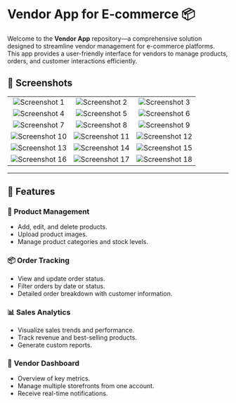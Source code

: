 
# Vendor App for E-commerce 📦

Welcome to the **Vendor App** repository—a comprehensive solution designed to streamline vendor management for e-commerce platforms. This app provides a user-friendly interface for vendors to manage products, orders, and customer interactions efficiently.

## 📸 Screenshots


| | | |
|:------------------:|:------------------:|:------------------:|
| ![Screenshot 1](https://i.postimg.cc/bYTN6z7c/Screenshot-20241123-212950.jpg) | ![Screenshot 2](https://i.postimg.cc/pLg29yF8/Screenshot-20241123-212956.jpg) | ![Screenshot 3](https://i.postimg.cc/9fZcyVdk/Screenshot-20241123-213003.jpg) |
| ![Screenshot 4](https://i.postimg.cc/Kvpc20c0/Screenshot-20241123-213013.jpg) | ![Screenshot 5](https://i.postimg.cc/8zFpPLjN/Screenshot-20241123-213016.jpg) | ![Screenshot 6](https://i.postimg.cc/G2RdQNzm/Screenshot-20241123-213020.jpg) |
| ![Screenshot 7](https://i.postimg.cc/cC9WdJWv/Screenshot-20241123-213024.jpg) | ![Screenshot 8](https://i.postimg.cc/D0yFVX9V/Screenshot-20241123-213031.jpg) | ![Screenshot 9](https://i.postimg.cc/9MBVNpNt/Screenshot-20241123-213038.jpg) |
| ![Screenshot 10](https://i.postimg.cc/pVqRfsjP/Screenshot-20241123-213040.jpg) | ![Screenshot 11](https://i.postimg.cc/CL20tdJt/Screenshot-20241123-213046.jpg) | ![Screenshot 12](https://i.postimg.cc/yYxBv0hc/Screenshot-20241123-213051.jpg) |
| ![Screenshot 13](https://i.postimg.cc/Mpjw8xFG/Screenshot-20241123-213101.jpg) | ![Screenshot 14](https://i.postimg.cc/HLDgYKq9/Screenshot-20241123-213113.jpg) | ![Screenshot 15](https://i.postimg.cc/YS6whRkK/Screenshot-20241123-213122.jpg) |
| ![Screenshot 16](https://i.postimg.cc/W3scrZbD/Screenshot-20241123-213132.jpg) | ![Screenshot 17](https://i.postimg.cc/bJLcRvsm/Screenshot-20241123-213135.jpg) | ![Screenshot 18](https://i.postimg.cc/C51yrV8S/Screenshot-20241123-213138.jpg) |


---

## 🚀 Features

### 🛒 **Product Management**
- Add, edit, and delete products.
- Upload product images.
- Manage product categories and stock levels.

### 📦 **Order Tracking**
- View and update order status.
- Filter orders by date or status.
- Detailed order breakdown with customer information.

### 📊 **Sales Analytics**
- Visualize sales trends and performance.
- Track revenue and best-selling products.
- Generate custom reports.

### 👥 **Vendor Dashboard**
- Overview of key metrics.
- Manage multiple storefronts from one account.
- Receive real-time notifications.


